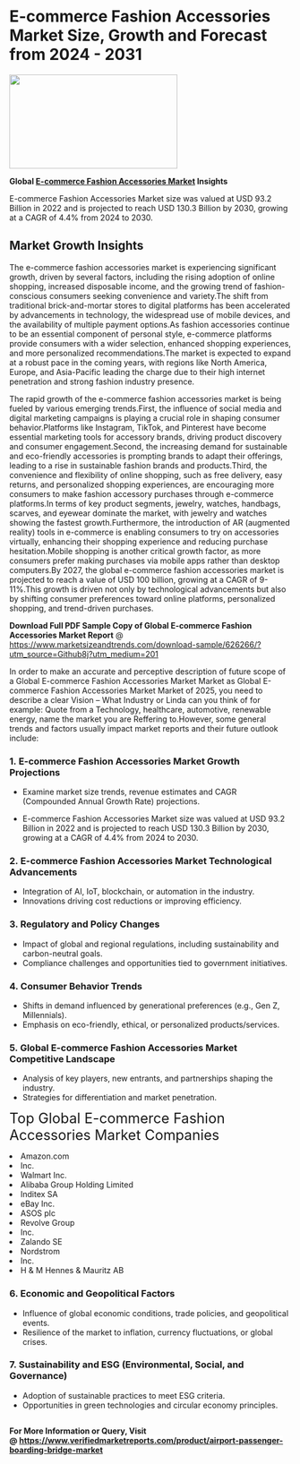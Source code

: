<H1>E-commerce Fashion Accessories Market Size, Growth and Forecast from 2024 - 2031</H1><img class="aligncenter size-medium wp-image-584254" src="https://thirdeyenews.in/wp-content/uploads/2024/09/Global-Market-Research-300x168.jpeg" alt="" width="300" height="168" /><p><strong>Global&nbsp;<a href="https://www.marketsizeandtrends.com/download-sample/626266/?utm_source=Github8j?utm_medium=201">E-commerce Fashion Accessories Market</a> Insights</strong></p><p>E-commerce Fashion Accessories Market size was valued at USD 93.2 Billion in 2022 and is projected to reach USD 130.3 Billion by 2030, growing at a CAGR of 4.4% from 2024 to 2030.</p><p><h2>Market Growth Insights</h2> <p>The e-commerce fashion accessories market is experiencing significant growth, driven by several factors, including the rising adoption of online shopping, increased disposable income, and the growing trend of fashion-conscious consumers seeking convenience and variety.The shift from traditional brick-and-mortar stores to digital platforms has been accelerated by advancements in technology, the widespread use of mobile devices, and the availability of multiple payment options.As fashion accessories continue to be an essential component of personal style, e-commerce platforms provide consumers with a wider selection, enhanced shopping experiences, and more personalized recommendations.The market is expected to expand at a robust pace in the coming years, with regions like North America, Europe, and Asia-Pacific leading the charge due to their high internet penetration and strong fashion industry presence.</p> <p>The rapid growth of the e-commerce fashion accessories market is being fueled by various emerging trends.First, the influence of social media and digital marketing campaigns is playing a crucial role in shaping consumer behavior.Platforms like Instagram, TikTok, and Pinterest have become essential marketing tools for accessory brands, driving product discovery and consumer engagement.Second, the increasing demand for sustainable and eco-friendly accessories is prompting brands to adapt their offerings, leading to a rise in sustainable fashion brands and products.Third, the convenience and flexibility of online shopping, such as free delivery, easy returns, and personalized shopping experiences, are encouraging more consumers to make fashion accessory purchases through e-commerce platforms.In terms of key product segments, jewelry, watches, handbags, scarves, and eyewear dominate the market, with jewelry and watches showing the fastest growth.Furthermore, the introduction of AR (augmented reality) tools in e-commerce is enabling consumers to try on accessories virtually, enhancing their shopping experience and reducing purchase hesitation.Mobile shopping is another critical growth factor, as more consumers prefer making purchases via mobile apps rather than desktop computers.By 2027, the global e-commerce fashion accessories market is projected to reach a value of USD 100 billion, growing at a CAGR of 9-11%.This growth is driven not only by technological advancements but also by shifting consumer preferences toward online platforms, personalized shopping, and trend-driven purchases.<p><span class=""><strong>Download Full PDF Sample Copy of Global E-commerce Fashion Accessories Market Report</strong> @ <a href="https://www.marketsizeandtrends.com/download-sample/626266/?utm_source=Github8j?utm_medium=201" target="_blank">https://www.marketsizeandtrends.com/download-sample/626266/?utm_source=Github8j?utm_medium=201</a></span></p><p>In order to make an accurate and perceptive description of future scope of a Global&nbsp;E-commerce Fashion Accessories Market Market as Global&nbsp;E-commerce Fashion Accessories Market Market of 2025, you need to describe a clear Vision &ndash; What Industry or Linda can you think of for example: Quote from a Technology, healthcare, automotive, renewable energy, name the market you are Reffering to.However, some general trends and factors usually impact market reports and their future outlook include:</p><h3>1.&nbsp;<strong>E-commerce Fashion Accessories Market Growth Projections</strong></h3><ul><li>Examine market size trends, revenue estimates and CAGR (Compounded Annual Growth Rate) projections.</li><li><p>E-commerce Fashion Accessories Market size was valued at USD 93.2 Billion in 2022 and is projected to reach USD 130.3 Billion by 2030, growing at a CAGR of 4.4% from 2024 to 2030.</p></li></ul><h3>2.&nbsp;<strong>E-commerce Fashion Accessories Market Technological Advancements</strong></h3><ul><li>Integration of AI, IoT, blockchain, or automation in the industry.</li><li>Innovations driving cost reductions or improving efficiency.</li></ul><h3>3.&nbsp;<strong>Regulatory and Policy Changes</strong></h3><ul><li>Impact of global and regional regulations, including sustainability and carbon-neutral goals.</li><li>Compliance challenges and opportunities tied to government initiatives.</li></ul><h3>4.&nbsp;<strong>Consumer Behavior Trends</strong></h3><ul><li>Shifts in demand influenced by generational preferences (e.g., Gen Z, Millennials).</li><li>Emphasis on eco-friendly, ethical, or personalized products/services.</li></ul><h3>5.&nbsp;<strong>Global E-commerce Fashion Accessories Market Competitive Landscape</strong></h3><ul><li>Analysis of key players, new entrants, and partnerships shaping the industry.</li><li>Strategies for differentiation and market penetration.</li></ul><p data-pm-slice="1 1 []"><span style="color: inherit; font-family: inherit; font-size: 25px;">Top Global E-commerce Fashion Accessories Market Companies</span></p><div class="" data-test-id=""><p><li>Amazon.com</li><li> Inc.</li><li> Walmart Inc.</li><li> Alibaba Group Holding Limited</li><li> Inditex SA</li><li> eBay Inc.</li><li> ASOS plc</li><li> Revolve Group</li><li> Inc.</li><li> Zalando SE</li><li> Nordstrom</li><li> Inc.</li><li> H & M Hennes & Mauritz AB</li></p></div><h3>6.&nbsp;<strong>Economic and Geopolitical Factors</strong></h3><ul><li>Influence of global economic conditions, trade policies, and geopolitical events.</li><li>Resilience of the market to inflation, currency fluctuations, or global crises.</li></ul><h3>7.&nbsp;<strong>Sustainability and ESG (Environmental, Social, and Governance)</strong></h3><ul><li>Adoption of sustainable practices to meet ESG criteria.</li><li>Opportunities in green technologies and circular economy principles.</li></ul><h2><strong style="font-size: 14px;">For More Information or Query, Visit @&nbsp;</strong><a style="background-color: #ffffff; font-size: 14px;" href="https://www.marketsizeandtrends.com/report/e-commerce-fashion-accessories-market/" target="_blank">https://www.verifiedmarketreports.com/product/airport-passenger-boarding-bridge-market</a></h2>